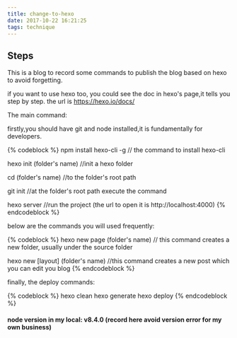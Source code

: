 ```yaml
---
title: change-to-hexo
date: 2017-10-22 16:21:25
tags: technique
---
```



## Steps

This is a blog to record some commands to publish the blog based on hexo to avoid forgetting.

if you want to use hexo too, you could see the doc in hexo's page,it tells you step by step.
the url is 
https://hexo.io/docs/

The main command:

firstly,you should have git and node installed,it is fundamentally for developers.

{% codeblock %}
npm install hexo-cli -g // the command to install hexo-cli

hexo init (folder's name) //init a hexo folder

cd (folder's name) //to the folder's root path

git init //at the folder's root path execute the command

hexo server  //run the project (the url to open it is http://localhost:4000)
{% endcodeblock %}

below are the commands you will used frequently:

{% codeblock %}
hexo new page (folder's name) // this command creates a new folder, usually under the source folder

hexo new [layout] (folder's name) //this command creates a new post which you can edit you blog
{% endcodeblock %}

finally, the deploy commands:

{% codeblock %}
 hexo clean
 hexo generate
 hexo deploy
{% endcodeblock %}

#### node version in my local: v8.4.0 (record here avoid version error for my own business)




